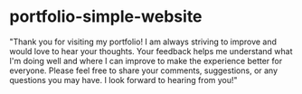 # portfolio-simple-website

"Thank you for visiting my portfolio! I am always striving to improve and would love to hear your thoughts. Your feedback helps me understand what I'm doing well and where I can improve to make the experience better for everyone. Please feel free to share your comments, suggestions, or any questions you may have. I look forward to hearing from you!"
